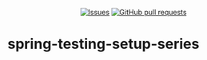 <p align="center">
  <a href="https://github.com/mingyuchoo/spring-testing-setup-series/issues"><img alt="Issues" src="https://img.shields.io/github/issues/mingyuchoo/spring-testing-setup-series?color=appveyor" /></a>
  <a href="https://github.com/mingyuchoo/spring-testing-setup-series/pulls"><img alt="GitHub pull requests" src="https://img.shields.io/github/issues-pr/mingyuchoo/spring-testing-setup-series?color=appveyor" /></a>
</p>

# spring-testing-setup-series
